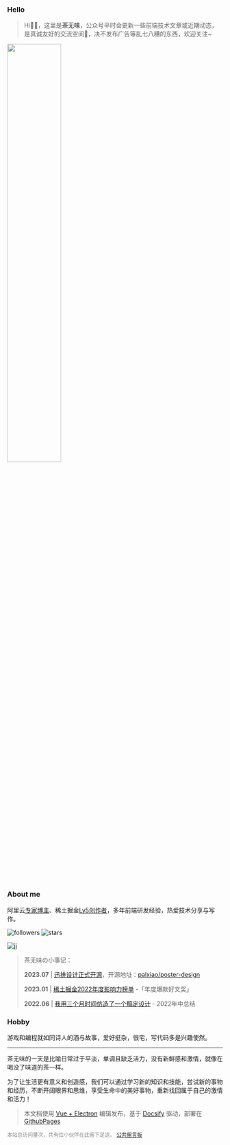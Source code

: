 
### Hello

> Hi👋🏻，这里是**茶无味**，公众号平时会更新一些前端技术文章或近期动态，是真诚友好的交流空间🤗，决不发布广告等乱七八糟的东西，欢迎关注~
>

<img src="/wechat.png" width = "50%" />

### About me

阿里云[专家博主](https://pic.imgdb.cn/item/64bde5221ddac507cc3e78b4.jpg)、稀土掘金[Lv5创作者](https://juejin.cn/user/2682464103060541/posts)，多年前端研发经验，热爱技术分享与写作。

![followers](https://img.shields.io/github/followers/palxiao?style=social) ![stars](https://img.shields.io/github/stars/palxiao?style=social)

![jj](https://xfbrzhf1gs.us.aircode.run/juejin?uid=2682464103060541&theme=vue)


> 茶无味の小事记：
> 
> **2023.07** | [迅排设计正式开源](https://juejin.cn/post/7261774602481188923)，开源地址：[palxiao/poster-design](https://github.com/palxiao/poster-design)
> 
>**2023.01** | [稀土掘金2022年度影响力榜单](https://juejin.cn/post/7187334670286061626#heading-5) -「年度爆款好文奖」
>
>**2022.06** | [我用三个月时间仿造了一个稿定设计](https://juejin.cn/post/7113919111905673247) - 2022年中总结
>


### Hobby

游戏和编程就如同诗人的酒与故事，爱好挺杂，很宅，写代码多是兴趣使然。

-----

茶无味的一天是比喻日常过于平淡，单调且缺乏活力，没有新鲜感和激情，就像在喝没了味道的茶一样。

为了让生活更有意义和创造感，我们可以通过学习新的知识和技能，尝试新的事物和经历，不断开阔眼界和思维，享受生命中的美好事物，重新找回属于自己的激情和活力！


> 本文档使用 [Vue + Electron](https://juejin.cn/post/7127593631606636581) 编辑发布，基于 [Docsify](https://docsify.js.org/#/zh-cn/) 驱动，部署在 [GithubPages](https://pages.github.com/)

<div style="font-size:12px;color:#888888"><span id="busuanzi_container_site_pv">本站总访问量<span id="busuanzi_value_site_pv"></span>次</span>，<span id="busuanzi_container_site_pv">共有<span id="busuanzi_value_site_uv"></span>位小伙伴在此留下足迹。</span> <a href="https://support.qq.com/product/496599">公共留言板</a></div>

